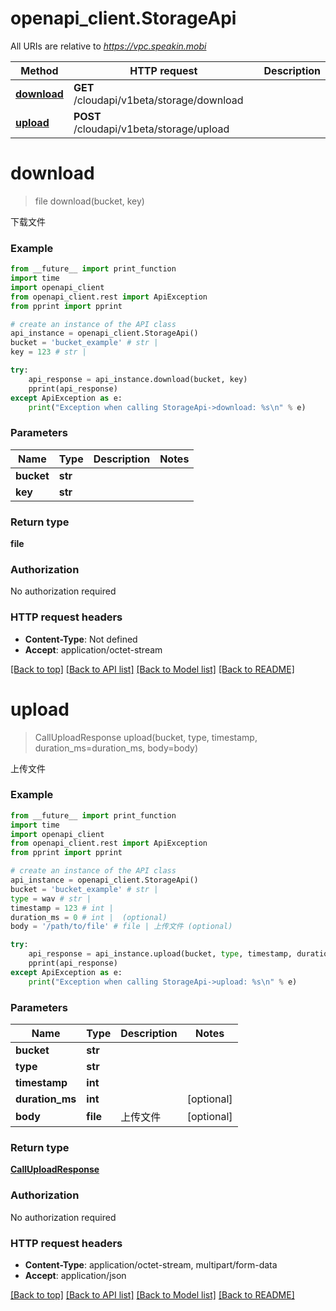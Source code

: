 # openapi_client.StorageApi

All URIs are relative to *https://vpc.speakin.mobi*

Method | HTTP request | Description
------------- | ------------- | -------------
[**download**](StorageApi.md#download) | **GET** /cloudapi/v1beta/storage/download | 
[**upload**](StorageApi.md#upload) | **POST** /cloudapi/v1beta/storage/upload | 


# **download**
> file download(bucket, key)



下载文件

### Example
```python
from __future__ import print_function
import time
import openapi_client
from openapi_client.rest import ApiException
from pprint import pprint

# create an instance of the API class
api_instance = openapi_client.StorageApi()
bucket = 'bucket_example' # str | 
key = 123 # str | 

try:
    api_response = api_instance.download(bucket, key)
    pprint(api_response)
except ApiException as e:
    print("Exception when calling StorageApi->download: %s\n" % e)
```

### Parameters

Name | Type | Description  | Notes
------------- | ------------- | ------------- | -------------
 **bucket** | **str**|  | 
 **key** | **str**|  | 

### Return type

**file**

### Authorization

No authorization required

### HTTP request headers

 - **Content-Type**: Not defined
 - **Accept**: application/octet-stream

[[Back to top]](#) [[Back to API list]](../README.md#documentation-for-api-endpoints) [[Back to Model list]](../README.md#documentation-for-models) [[Back to README]](../README.md)

# **upload**
> CallUploadResponse upload(bucket, type, timestamp, duration_ms=duration_ms, body=body)



上传文件

### Example
```python
from __future__ import print_function
import time
import openapi_client
from openapi_client.rest import ApiException
from pprint import pprint

# create an instance of the API class
api_instance = openapi_client.StorageApi()
bucket = 'bucket_example' # str | 
type = wav # str | 
timestamp = 123 # int | 
duration_ms = 0 # int |  (optional)
body = '/path/to/file' # file | 上传文件 (optional)

try:
    api_response = api_instance.upload(bucket, type, timestamp, duration_ms=duration_ms, body=body)
    pprint(api_response)
except ApiException as e:
    print("Exception when calling StorageApi->upload: %s\n" % e)
```

### Parameters

Name | Type | Description  | Notes
------------- | ------------- | ------------- | -------------
 **bucket** | **str**|  | 
 **type** | **str**|  | 
 **timestamp** | **int**|  | 
 **duration_ms** | **int**|  | [optional] 
 **body** | **file**| 上传文件 | [optional] 

### Return type

[**CallUploadResponse**](CallUploadResponse.md)

### Authorization

No authorization required

### HTTP request headers

 - **Content-Type**: application/octet-stream, multipart/form-data
 - **Accept**: application/json

[[Back to top]](#) [[Back to API list]](../README.md#documentation-for-api-endpoints) [[Back to Model list]](../README.md#documentation-for-models) [[Back to README]](../README.md)

